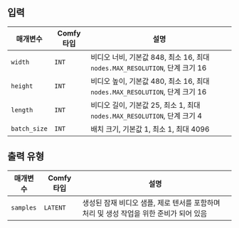 
## 입력

| 매개변수     | Comfy 타입 | 설명                                                                               |
| ------------ | ---------- | --------------------------------------------------------------------------------- |
| `width`      | `INT`      | 비디오 너비, 기본값 848, 최소 16, 최대 `nodes.MAX_RESOLUTION`, 단계 크기 16      |
| `height`     | `INT`      | 비디오 높이, 기본값 480, 최소 16, 최대 `nodes.MAX_RESOLUTION`, 단계 크기 16      |
| `length`     | `INT`      | 비디오 길이, 기본값 25, 최소 1, 최대 `nodes.MAX_RESOLUTION`, 단계 크기 4         |
| `batch_size` | `INT`      | 배치 크기, 기본값 1, 최소 1, 최대 4096                                          |

## 출력 유형

| 매개변수     | Comfy 타입 | 설명                                                                              |
| ------------ | ---------- | -------------------------------------------------------------------------------- |
| `samples`    | `LATENT`   | 생성된 잠재 비디오 샘플, 제로 텐서를 포함하며 처리 및 생성 작업을 위한 준비가 되어 있음 |
